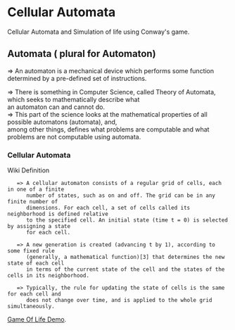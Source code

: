 # Cellular Automata  
Cellular Automata and Simulation of life using Conway's game.  

## Automata ( plural for Automaton)  
=> An automaton is a mechanical device which performs some function determined by a pre-defined set of instructions.  

=> There is something in Computer Science, called Theory of Automata, which seeks to mathematically describe what  
an automaton can and cannot do.  
=> This part of the science looks at the mathematical properties of all possible automatons (automata), and,  
among other things, defines what problems are computable and what problems are not computable using automata.  

### Cellular Automata  
Wiki Definition  
```
   => A cellular automaton consists of a regular grid of cells, each in one of a finite 
      number of states, such as on and off. The grid can be in any finite number of  
      dimensions. For each cell, a set of cells called its neighborhood is defined relative  
      to the specified cell. An initial state (time t = 0) is selected by assigning a state 
      for each cell. 
  
   => A new generation is created (advancing t by 1), according to some fixed rule 
      (generally, a mathematical function)[3] that determines the new state of each cell  
      in terms of the current state of the cell and the states of the cells in its neighborhood.  
   
   => Typically, the rule for updating the state of cells is the same for each cell and  
      does not change over time, and is applied to the whole grid simultaneously.
```  



[Game Of Life Demo](https://vaithak-gameoflife.surge.sh).  
